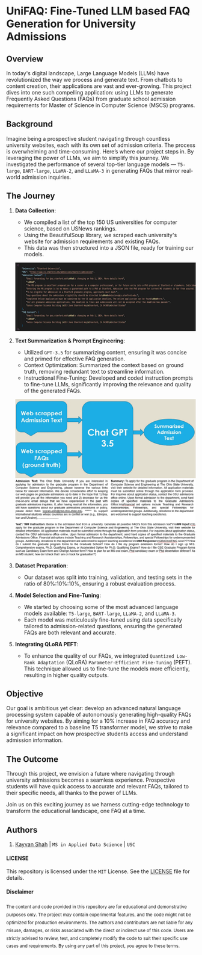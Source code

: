 # UniFAQ: Fine-Tuned LLM based FAQ Generation for University Admissions

## Overview

In today's digital landscape, Large Language Models (LLMs) have revolutionized the way we process and generate text. From chatbots to content creation, their applications are vast and ever-growing. This project dives into one such compelling application: using LLMs to generate Frequently Asked Questions (FAQs) from graduate school admission requirements for Master of Science in Computer Science (MSCS) programs.

## Background

Imagine being a prospective student navigating through countless university websites, each with its own set of admission criteria. The process is overwhelming and time-consuming. Here’s where our project steps in. By leveraging the power of LLMs, we aim to simplify this journey. We investigated the performance of several top-tier language models — `T5-large`, `BART-large`, `LLaMA-2`, and `LLaMA-3` in generating FAQs that mirror real-world admission inquiries.

## The Journey
1. **Data Collection**:
   - We compiled a list of the top 150 US universities for computer science, based on USNews rankings.
   - Using the BeautifulSoup library, we scraped each university's website for admission requirements and existing FAQs.
   - This data was then structured into a JSON file, ready for training our models.

   ![JSON DATA SAMPLE](/assets/img/json_sample.png)

2. **Text Summarization & Prompt Engineering**:
    - Utilized `GPT-3.5` for summarizing content, ensuring it was concise and primed for effective FAQ generation.
    - Context Optimization: Summarized the context based on ground truth, removing redundant text to streamline information.
    - Instructional Fine-Tuning: Developed and coded instruction prompts to fine-tune LLMs, significantly improving the relevance and quality of the generated FAQs.
    
    ![Flowchart](/assets/img/txt_summarization.png)
    ![Summary Sample](/assets/img/summarization_sample.png)

2. **Dataset Preparation**:
   - Our dataset was split into training, validation, and testing sets in the ratio of 80%:10%:10%, ensuring a robust evaluation process.

3. **Model Selection and Fine-Tuning**:
   - We started by choosing some of the most advanced language models available: `T5-large`, `BART-large`, `LLaMA-2`, and `LLaMA-3`.
   - Each model was meticulously fine-tuned using data specifically tailored to admission-related questions, ensuring the generated FAQs are both relevant and accurate.

4. **Integrating QLoRA PEFT**:
   - To enhance the quality of our FAQs, we integrated `Quantized Low-Rank Adaptation` (QLoRA) `Parameter-Efficient Fine-Tuning` (PEFT). This technique allowed us to fine-tune the models more efficiently, resulting in higher quality outputs.

## Objective

Our goal is ambitious yet clear: develop an advanced natural language processing system capable of autonomously generating high-quality FAQs for university websites. By aiming for a 10% increase in FAQ accuracy and relevance compared to a baseline T5 transformer model, we strive to make a significant impact on how prospective students access and understand admission information.

## The Outcome

Through this project, we envision a future where navigating through university admissions becomes a seamless experience. Prospective students will have quick access to accurate and relevant FAQs, tailored to their specific needs, all thanks to the power of LLMs.

Join us on this exciting journey as we harness cutting-edge technology to transform the educational landscape, one FAQ at a time.

## Authors
1. [Kayvan Shah](https://github.com/KayvanShah1) | `MS in Applied Data Science` | `USC`

#### LICENSE
This repository is licensed under the `MIT` License. See the [LICENSE](LICENSE) file for details.

#### Disclaimer

<sub>
The content and code provided in this repository are for educational and demonstrative purposes only. The project may contain experimental features, and the code might not be optimized for production environments. The authors and contributors are not liable for any misuse, damages, or risks associated with the direct or indirect use of this code. Users are strictly advised to review, test, and completely modify the code to suit their specific use cases and requirements. By using any part of this project, you agree to these terms.
</sub>